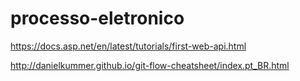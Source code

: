 # processo-eletronico

https://docs.asp.net/en/latest/tutorials/first-web-api.html

http://danielkummer.github.io/git-flow-cheatsheet/index.pt_BR.html
